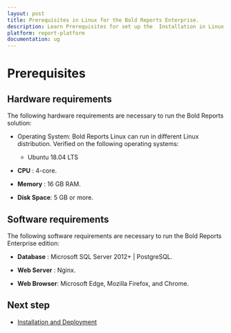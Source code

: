 ```yaml
---
layout: post
title: Prerequisites in Linux for the Bold Reports Enterprise.
description: Learn Prerequisites for set up the  Installation in Linux for the Bold Reports Enterprise Edition.Learn Prerequisites for set up the  Installation in Linux for the Bold Reports Enterprise Edition.
platform: report-platform
documentation: ug
---
```


# Prerequisites

## Hardware requirements

The following hardware requirements are necessary to run the Bold Reports solution:

* Operating System: Bold Reports Linux can run in different Linux distribution. Verified on the following operating systems:

    * Ubuntu 18.04 LTS

* **CPU**       : 4-core.

* **Memory**    : 16 GB RAM.

* **Disk Space**: 5 GB or more.

## Software requirements

The following software requirements are necessary to run the Bold Reports Enterprise edition:

* **Database**   : Microsoft SQL Server 2012+ | PostgreSQL.

* **Web Server** : Nginx.

* **Web Browser**: Microsoft Edge, Mozilla Firefox, and Chrome.

## Next step

* [Installation and Deployment](../bold-report-ubuntu/)

